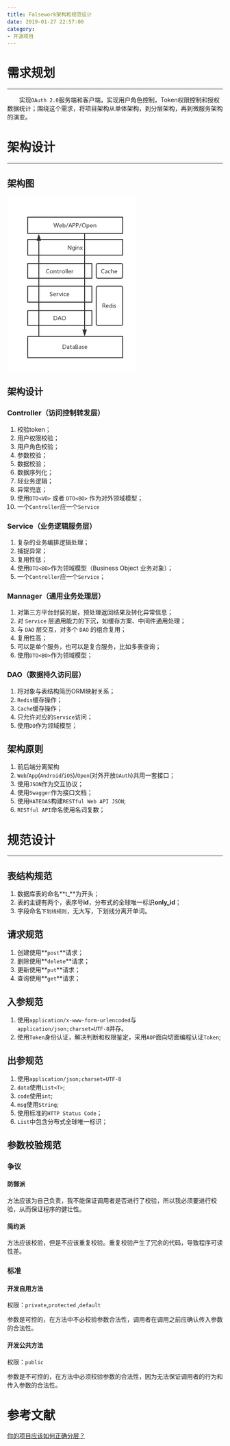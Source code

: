 ```yaml
---
title: Falsework架构和规范设计
date: 2019-01-27 22:57:00
category:
- 开源项目
---
```


# 需求规划

---

&emsp;&emsp;实现`OAuth 2.0`服务端和客户端，实现用户角色控制，Token权限控制和授权数据统计；围绕这个需求，将项目架构从单体架构，到分层架构，再到微服务架构的演变。

<!-- more -->

# 架构设计

---

## 架构图

![Falsework架构图](https://raw.githubusercontent.com/HuangDayu/huangdayu.github.io/master/assets/private/images/image-75.png "Falsework架构图")

## 架构设计

### Controller（访问控制转发层）

1. 校验token；
1. 用户权限校验；
1. 用户角色校验；
1. 参数校验；
2. 数据校验；
3. 数据序列化；
4. 轻业务逻辑；
5. 异常兜底；
6. 使用`DTO<VO>` 或者 `DTO<BO>` 作为对外领域模型；
6. 一个`Controller`应一个`Service`

### Service（业务逻辑服务层）

1. 复杂的业务编排逻辑处理；
2. 捕捉异常；
3. 复用性低；
4. 使用`DTO<BO>`作为领域模型（Business Object 业务对象）；
5. 一个`Controller`应一个`Service`；

### Mannager（通用业务处理层）

1. 对第三方平台封装的层，预处理返回结果及转化异常信息；
2. 对 `Service` 层通用能力的下沉，如缓存方案、中间件通用处理；
3. 与 `DAO` 层交互，对多个 `DAO` 的组合复用；
4. 复用性高；
5. 可以是单个服务，也可以是复合服务，比如多表查询；
6. 使用`DTO<BO>`作为领域模型；

### DAO（数据持久访问层）

1. 将对象与表结构简历ORM映射关系；
2. `Redis`缓存操作；
3. `Cache`缓存操作；
4. 只允许对应的`Service`访问；
5. 使用`DO`作为领域模型；

## 架构原则

1. 前后端分离架构
2. `Web`/`App`(`Android`/`iOS`)/`Open`(对外开放`OAuth`)共用一套接口；
3. 使用`JSON`作为交互协议；
4. 使用`Swagger`作为接口文档；
5. 使用`HATEOAS`构建`RESTful Web API JSON`;
6. `RESTful API`命名使用名词复数；

# 规范设计

---

## 表结构规范

1. 数据库表的命名**t_**为开头；
2. 表的主键有两个，表序号**id**，分布式的全球唯一标识**only_id**；
3. 字段命名`下划线规则`，无大写，下划线分离开单词。

## 请求规范

1. 创建使用**`post`**请求；
2. 删除使用**`delete`**请求；
3. 更新使用**`put`**请求；
4. 查询使用**`get`**请求；

## 入参规范

1. 使用`application/x-www-form-urlencoded`与`application/json;charset=UTF-8`并存。
2. 使用`Token`身份认证，解决判断和权限鉴定，采用`AOP`面向切面编程认证`Token`;

## 出参规范

1. 使用`application/json;charset=UTF-8`
2. `data`使用`List<T>`;
3. `code`使用`int`;
4. `msg`使用`String`;
5. 使用标准的`HTTP Status Code`；
6. `List`中包含分布式全球唯一标识；

## 参数校验规范

### 争议

#### 防御派

方法应该为自己负责，我不能保证调用者是否进行了校验，所以我必须要进行校验，从而保证程序的健壮性。

#### 简约派

方法应该校验，但是不应该重复校验。重复校验产生了冗余的代码，导致程序可读性差。

### 标准

#### 开发自用方法

权限：`private`,`protected` ,`default`  

参数是可控的，在方法中不必校验参数合法性，调用者在调用之前应确认传入参数的合法性。

#### 开发公共方法

权限：`public`  

参数是不可控的，在方法中必须校验参数的合法性，因为无法保证调用者的行为和传入参数的合法性。

# 参考文献

[你的项目应该如何正确分层？](https://juejin.im/post/5b44e62e6fb9a04fc030f216)  